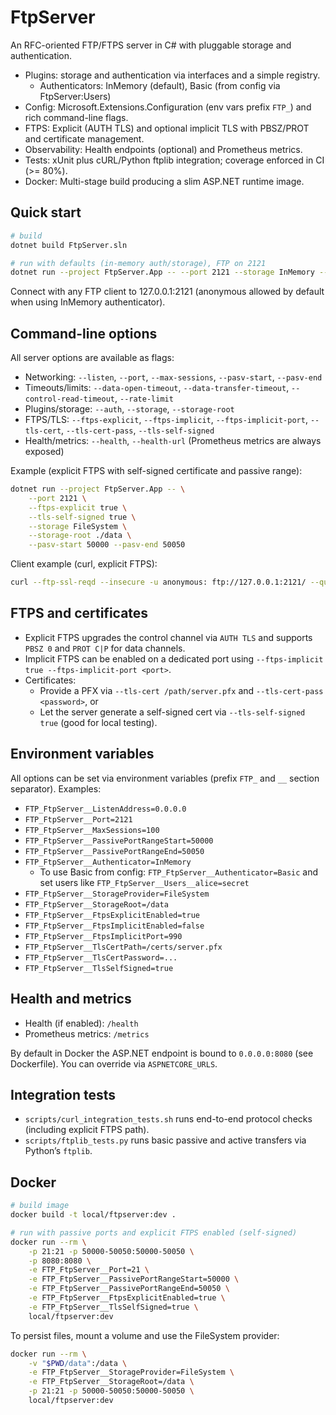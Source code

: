 # FtpServer

An RFC-oriented FTP/FTPS server in C# with pluggable storage and authentication.

- Plugins: storage and authentication via interfaces and a simple registry.
	- Authenticators: InMemory (default), Basic (from config via FtpServer:Users)
- Config: Microsoft.Extensions.Configuration (env vars prefix `FTP_`) and rich command-line flags.
- FTPS: Explicit (AUTH TLS) and optional implicit TLS with PBSZ/PROT and certificate management.
- Observability: Health endpoints (optional) and Prometheus metrics.
- Tests: xUnit plus cURL/Python ftplib integration; coverage enforced in CI (>= 80%).
- Docker: Multi-stage build producing a slim ASP.NET runtime image.

## Quick start

```bash
# build
dotnet build FtpServer.sln

# run with defaults (in-memory auth/storage), FTP on 2121
dotnet run --project FtpServer.App -- --port 2121 --storage InMemory --auth InMemory
```

Connect with any FTP client to 127.0.0.1:2121 (anonymous allowed by default when using InMemory authenticator).

## Command-line options

All server options are available as flags:

- Networking: `--listen`, `--port`, `--max-sessions`, `--pasv-start`, `--pasv-end`
- Timeouts/limits: `--data-open-timeout`, `--data-transfer-timeout`, `--control-read-timeout`, `--rate-limit`
- Plugins/storage: `--auth`, `--storage`, `--storage-root`
- FTPS/TLS: `--ftps-explicit`, `--ftps-implicit`, `--ftps-implicit-port`, `--tls-cert`, `--tls-cert-pass`, `--tls-self-signed`
- Health/metrics: `--health`, `--health-url` (Prometheus metrics are always exposed)

Example (explicit FTPS with self-signed certificate and passive range):

```bash
dotnet run --project FtpServer.App -- \
	--port 2121 \
	--ftps-explicit true \
	--tls-self-signed true \
	--storage FileSystem \
	--storage-root ./data \
	--pasv-start 50000 --pasv-end 50050
```

Client example (curl, explicit FTPS):

```bash
curl --ftp-ssl-reqd --insecure -u anonymous: ftp://127.0.0.1:2121/ --quote "PBSZ 0" --quote "PROT P"
```

## FTPS and certificates

- Explicit FTPS upgrades the control channel via `AUTH TLS` and supports `PBSZ 0` and `PROT C|P` for data channels.
- Implicit FTPS can be enabled on a dedicated port using `--ftps-implicit true --ftps-implicit-port <port>`.
- Certificates:
	- Provide a PFX via `--tls-cert /path/server.pfx` and `--tls-cert-pass <password>`, or
	- Let the server generate a self-signed cert via `--tls-self-signed true` (good for local testing).

## Environment variables

All options can be set via environment variables (prefix `FTP_` and `__` section separator). Examples:

- `FTP_FtpServer__ListenAddress=0.0.0.0`
- `FTP_FtpServer__Port=2121`
- `FTP_FtpServer__MaxSessions=100`
- `FTP_FtpServer__PassivePortRangeStart=50000`
- `FTP_FtpServer__PassivePortRangeEnd=50050`
- `FTP_FtpServer__Authenticator=InMemory`
	- To use Basic from config: `FTP_FtpServer__Authenticator=Basic` and set users like `FTP_FtpServer__Users__alice=secret`
- `FTP_FtpServer__StorageProvider=FileSystem`
- `FTP_FtpServer__StorageRoot=/data`
- `FTP_FtpServer__FtpsExplicitEnabled=true`
- `FTP_FtpServer__FtpsImplicitEnabled=false`
- `FTP_FtpServer__FtpsImplicitPort=990`
- `FTP_FtpServer__TlsCertPath=/certs/server.pfx`
- `FTP_FtpServer__TlsCertPassword=...`
- `FTP_FtpServer__TlsSelfSigned=true`

## Health and metrics

- Health (if enabled): `/health`
- Prometheus metrics: `/metrics`

By default in Docker the ASP.NET endpoint is bound to `0.0.0.0:8080` (see Dockerfile). You can override via `ASPNETCORE_URLS`.

## Integration tests

- `scripts/curl_integration_tests.sh` runs end-to-end protocol checks (including explicit FTPS path).
- `scripts/ftplib_tests.py` runs basic passive and active transfers via Python’s `ftplib`.

## Docker

```bash
# build image
docker build -t local/ftpserver:dev .

# run with passive ports and explicit FTPS enabled (self-signed)
docker run --rm \
	-p 21:21 -p 50000-50050:50000-50050 \
	-p 8080:8080 \
	-e FTP_FtpServer__Port=21 \
	-e FTP_FtpServer__PassivePortRangeStart=50000 \
	-e FTP_FtpServer__PassivePortRangeEnd=50050 \
	-e FTP_FtpServer__FtpsExplicitEnabled=true \
	-e FTP_FtpServer__TlsSelfSigned=true \
	local/ftpserver:dev
```

To persist files, mount a volume and use the FileSystem provider:

```bash
docker run --rm \
	-v "$PWD/data":/data \
	-e FTP_FtpServer__StorageProvider=FileSystem \
	-e FTP_FtpServer__StorageRoot=/data \
	-p 21:21 -p 50000-50050:50000-50050 \
	local/ftpserver:dev
```
